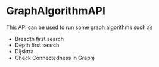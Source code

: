 # GraphAlgorithmAPI
This API can be used to run some graph algorithms such as 
- Breadth first search
- Depth first search
- Dijsktra
- Check Connectedness in Graphj
